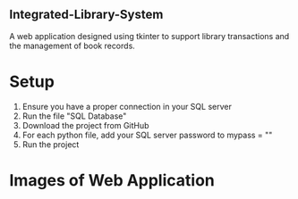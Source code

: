 ## Integrated-Library-System
A web application designed using tkinter to support library transactions and the management of book records.

# Setup

1. Ensure you have a proper connection in your SQL server
2. Run the file "SQL Database"
2. Download the project from GitHub
3. For each python file, add your SQL server password to mypass = "<insert here>"
4. Run the project

# Images of Web Application
